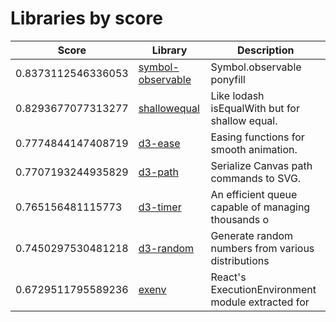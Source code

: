 # Libraries by score
 Score | Library | Description
 ---| --- | ---
| 0.8373112546336053 | [symbol-observable](./s/symbol-observable) | Symbol.observable ponyfill
| 0.8293677077313277 | [shallowequal](./s/shallowequal) | Like lodash isEqualWith but for shallow equal.
| 0.7774844147408719 | [d3-ease](./d/d3-ease) | Easing functions for smooth animation.
| 0.7707193244935829 | [d3-path](./d/d3-path) | Serialize Canvas path commands to SVG.
| 0.765156481115773 | [d3-timer](./d/d3-timer) | An efficient queue capable of managing thousands o
| 0.7450297530481218 | [d3-random](./d/d3-random) | Generate random numbers from various distributions
| 0.6729511795589236 | [exenv](./e/exenv) | React's ExecutionEnvironment module extracted for  |
